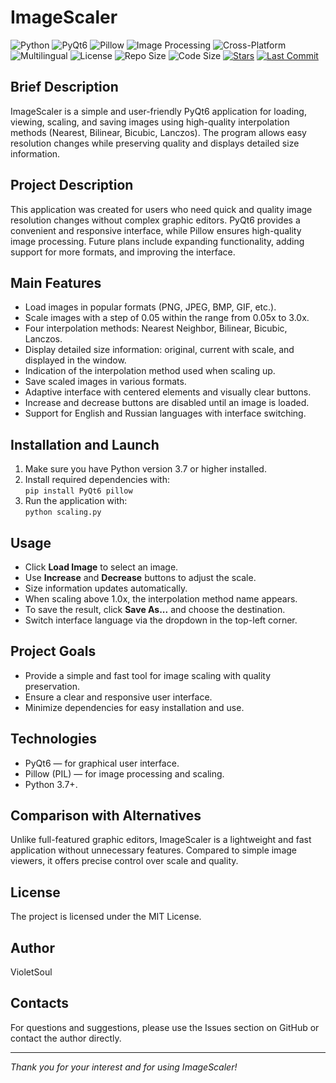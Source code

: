 # ImageScaler

![Python](https://img.shields.io/badge/Python-3776AB?style=flat&logo=python&logoColor=white)
![PyQt6](https://img.shields.io/badge/PyQt6-41CD52?style=flat&logo=qt&logoColor=white)
![Pillow](https://img.shields.io/badge/Pillow-FFD43B?style=flat&logo=python&logoColor=blue)
![Image Processing](https://img.shields.io/badge/Image%20Processing-✓-orange)
![Cross-Platform](https://img.shields.io/badge/Cross--Platform-✓-blueviolet)
![Multilingual](https://img.shields.io/badge/Multilingual-✓-lightgrey)
![License](https://img.shields.io/badge/License-MIT-blue)
![Repo Size](https://img.shields.io/github/repo-size/VioletSoul/ImageScaler)
![Code Size](https://img.shields.io/github/languages/code-size/VioletSoul/ImageScaler)
[![Stars](https://img.shields.io/github/stars/VioletSoul/ImageScaler.svg?style=social)](https://github.com/VioletSoul/ImageScaler)
[![Last Commit](https://img.shields.io/github/last-commit/VioletSoul/ImageScaler.svg)](https://github.com/VioletSoul/ImageScaler/commits/main)

## Brief Description
ImageScaler is a simple and user-friendly PyQt6 application for loading, viewing, scaling, and saving images using high-quality interpolation methods (Nearest, Bilinear, Bicubic, Lanczos). The program allows easy resolution changes while preserving quality and displays detailed size information.

## Project Description
This application was created for users who need quick and quality image resolution changes without complex graphic editors. PyQt6 provides a convenient and responsive interface, while Pillow ensures high-quality image processing. Future plans include expanding functionality, adding support for more formats, and improving the interface.

## Main Features
- Load images in popular formats (PNG, JPEG, BMP, GIF, etc.).
- Scale images with a step of 0.05 within the range from 0.05x to 3.0x.
- Four interpolation methods: Nearest Neighbor, Bilinear, Bicubic, Lanczos.
- Display detailed size information: original, current with scale, and displayed in the window.
- Indication of the interpolation method used when scaling up.
- Save scaled images in various formats.
- Adaptive interface with centered elements and visually clear buttons.
- Increase and decrease buttons are disabled until an image is loaded.
- Support for English and Russian languages with interface switching.

## Installation and Launch
1. Make sure you have Python version 3.7 or higher installed.
2. Install required dependencies with:  
   `pip install PyQt6 pillow`
3. Run the application with:  
   `python scaling.py`

## Usage
- Click **Load Image** to select an image.
- Use **Increase** and **Decrease** buttons to adjust the scale.
- Size information updates automatically.
- When scaling above 1.0x, the interpolation method name appears.
- To save the result, click **Save As...** and choose the destination.
- Switch interface language via the dropdown in the top-left corner.

## Project Goals
- Provide a simple and fast tool for image scaling with quality preservation.
- Ensure a clear and responsive user interface.
- Minimize dependencies for easy installation and use.

## Technologies
- PyQt6 — for graphical user interface.
- Pillow (PIL) — for image processing and scaling.
- Python 3.7+.

## Comparison with Alternatives
Unlike full-featured graphic editors, ImageScaler is a lightweight and fast application without unnecessary features. Compared to simple image viewers, it offers precise control over scale and quality.

## License
The project is licensed under the MIT License.

## Author
VioletSoul

## Contacts
For questions and suggestions, please use the Issues section on GitHub or contact the author directly.

---

*Thank you for your interest and for using ImageScaler!*
